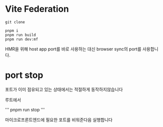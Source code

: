 # Vite Federation


```
git clone 
```

```
pnpm i 
pnpm run build
pnpm run dev:mf
```

HMR을 위해 host app port를 바로 사용하는 대신 browser sync의 port를 사용합니다.

# port stop

포트가 이미 점유되고 있는 상태에서는 적절하게 동작하지않습니다

루트에서 

'''
pnpm run stop
'''

마이크로프론트엔드에 필요한 포트를 비워준다음 실행합니다